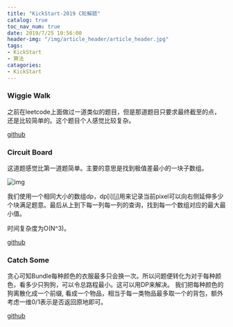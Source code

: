 ```yaml
---
title: "KickStart-2019 C轮解题"
catalog: true
toc_nav_num: true
date: 2019/7/25 10:56:00
header-img: "/img/article_header/article_header.jpg"
tags:
- KickStart
- 算法
catagories:
- KickStart
---
```


### Wiggie Walk
之前在leetcode上面做过一道类似的题目，但是那道题目只要求最终截至的点，还是比较简单的。这个题目个人感觉比较复杂。

[github](https://github.com/CrowFea/CodeRepo/tree/master/KickStart/2019%20C)


### Circuit Board
这道题感觉比第一道题简单。主要的意思是找到极值差最小的一块子数组。

![img](https://s2.ax1x.com/2019/07/25/eez31e.png)

我们使用一个相同大小的数组dp，dp[i][j]用来记录当前pixel可以向右侧延伸多少个块满足题意。最后从上到下每一列每一列的查询，找到每一个数组对应的最大最小值。

时间复杂度为O(N^3)。

[github](https://github.com/CrowFea/CodeRepo/tree/master/KickStart/2019%20C)

### Catch Some
贪心可知Bundle每种颜色的衣服最多只会换一次。所以问题便转化为对于每种颜色，看多少只狗狗，可以令总路程最小。这可以用DP来解决。
我们把每种颜色的狗离散化成一个前缀, 看成一个物品，相当于每一类物品最多取一个的背包，额外考虑一维0/1表示是否返回原地即可。

[github](https://github.com/CrowFea/CodeRepo/tree/master/KickStart/2019%20C)